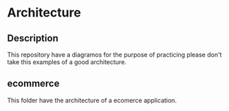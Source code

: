 # Architecture
## Description
This repository have a diagramos for the purpose of practicing please don't take this examples of a good architecture.

## ecommerce 
This folder have the architecture of a ecomerce application.
